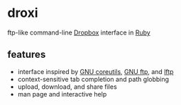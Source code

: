 droxi
=====

ftp-like command-line [Dropbox](https://www.dropbox.com/home) interface in
[Ruby](https://www.ruby-lang.org/en/)

features
--------

- interface inspired by
  [GNU coreutils](http://www.gnu.org/software/coreutils/),
  [GNU ftp](http://www.gnu.org/software/inetutils/), and
  [lftp](http://lftp.yar.ru/)
- context-sensitive tab completion and path globbing
- upload, download, and share files
- man page and interactive help
